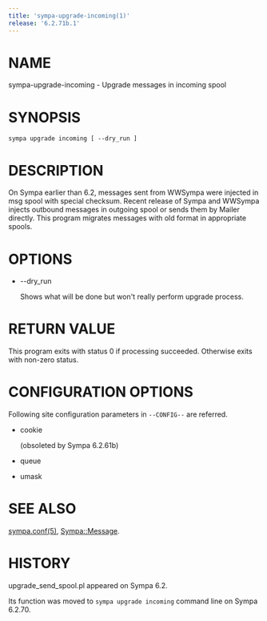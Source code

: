 ```yaml
---
title: 'sympa-upgrade-incoming(1)'
release: '6.2.71b.1'
---
```


# NAME

sympa-upgrade-incoming - Upgrade messages in incoming spool

# SYNOPSIS

    sympa upgrade incoming [ --dry_run ]

# DESCRIPTION

On Sympa earlier than 6.2, messages sent from WWSympa were injected in
msg spool with special checksum.
Recent release of Sympa and WWSympa injects outbound messages in outgoing
spool or sends them by Mailer directly.
This program migrates messages with old format in appropriate spools.

# OPTIONS

- --dry\_run

    Shows what will be done but won't really perform upgrade process.

# RETURN VALUE

This program exits with status 0 if processing succeeded.
Otherwise exits with non-zero status.

# CONFIGURATION OPTIONS

Following site configuration parameters in `--CONFIG--` are referred.

- cookie

    (obsoleted by Sympa 6.2.61b)

- queue
- umask

# SEE ALSO

[sympa.conf(5)](./sympa.conf.5.md), [Sympa::Message](./Sympa-Message.3.md).

# HISTORY

upgrade\_send\_spool.pl appeared on Sympa 6.2.

Its function was moved to `sympa upgrade incoming` command line on
Sympa 6.2.70.
